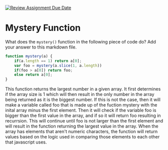 [![Review Assignment Due Date](https://classroom.github.com/assets/deadline-readme-button-24ddc0f5d75046c5622901739e7c5dd533143b0c8e959d652212380cedb1ea36.svg)](https://classroom.github.com/a/GDPVb20V)
# Mystery Function

What does the `mystery()` function in the following piece of code do? Add your
answer to this markdown file.

```javascript
function mystery(a) {
    if(a.length == 1) return a[0];
    var foo = mystery(a.slice(1, a.length))
    if(foo > a[0]) return foo;
    else return a[0];
}
```

This function returns the largest number in a given array. It first determines if the array size is 1 which will then result in the only number in the array being returned as it is the biggest number. If this is not the case, then it will make a variable called foo that is made up of the fuction mystery with the inital array minus the first element. Then it will check if the variable foo is bigger than the first value in the array, and if so it will return foo resulting in recurrsion. This will continue until foo is not larger than the first element and will result in the function returning the largest value in the array. When the array has elements that aren't numeric characters, the function will return values based on the logic used in comparing those elements to each other that javascript uses.
